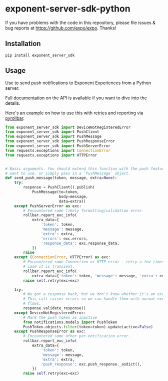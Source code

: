 # exponent-server-sdk-python

If you have problems with the code in this repository, please file issues & bug reports at https://github.com/expo/expo. Thanks!

## Installation

```
pip install exponent_server_sdk
```

## Usage

Use to send push notifications to Exponent Experiences from a Python server.

[Full documentation](https://docs.expo.io/versions/latest/guides/push-notifications#http2-api) on the API is available if you want to dive into the details.

Here's an example on how to use this with retries and reporting via [pyrollbar](https://github.com/rollbar/pyrollbar).
```python
from exponent_server_sdk import DeviceNotRegisteredError
from exponent_server_sdk import PushClient
from exponent_server_sdk import PushMessage
from exponent_server_sdk import PushResponseError
from exponent_server_sdk import PushServerError
from requests.exceptions import ConnectionError
from requests.exceptions import HTTPError


# Basic arguments. You should extend this function with the push features you
# want to use, or simply pass in a `PushMessage` object.
def send_push_message(token, message, extra=None):
    try:
        response = PushClient().publish(
            PushMessage(to=token,
                        body=message,
                        data=extra))
    except PushServerError as exc:
        # Encountered some likely formatting/validation error.
        rollbar.report_exc_info(
            extra_data={
                'token': token,
                'message': message,
                'extra': extra,
                'errors': exc.errors,
                'response_data': exc.response_data,
            })
        raise
    except (ConnectionError, HTTPError) as exc:
        # Encountered some Connection or HTTP error - retry a few times in
        # case it is transient.
        rollbar.report_exc_info(
            extra_data={'token': token, 'message': message, 'extra': extra})
        raise self.retry(exc=exc)

    try:
        # We got a response back, but we don't know whether it's an error yet.
        # This call raises errors so we can handle them with normal exception
        # flows.
        response.validate_response()
    except DeviceNotRegisteredError:
        # Mark the push token as inactive
        from notifications.models import PushToken
        PushToken.objects.filter(token=token).update(active=False)
    except PushResponseError as exc:
        # Encountered some other per-notification error.
        rollbar.report_exc_info(
            extra_data={
                'token': token,
                'message': message,
                'extra': extra,
                'push_response': exc.push_response._asdict(),
            })
        raise self.retry(exc=exc)
```
